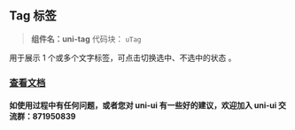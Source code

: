 ## Tag 标签

> **组件名：uni-tag** 代码块： `uTag`

用于展示 1 个或多个文字标签，可点击切换选中、不选中的状态 。

### [查看文档](https://uniapp.dcloud.io/component/uniui/uni-tag)

#### 如使用过程中有任何问题，或者您对 uni-ui 有一些好的建议，欢迎加入 uni-ui 交流群：871950839
